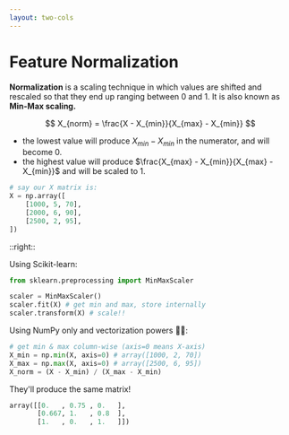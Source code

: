 ```yaml
---
layout: two-cols
---
```


# Feature Normalization

<div></div>

**Normalization** is a scaling technique in which values are shifted and rescaled so that they end up ranging between 0 and 1. It is also known as **Min-Max scaling.**

$$
X_{norm} = \frac{X - X_{min}}{X_{max} - X_{min}}
$$

- the lowest value will produce $X_{min} - X_{min}$ in the numerator, and will
  become $0$.
- the highest value will produce $\frac{X_{max} - X_{min}}{X_{max} - X_{min}}$
  and will be scaled to $1$.

```py
# say our X matrix is:
X = np.array([
    [1000, 5, 70],
    [2000, 6, 90],
    [2500, 2, 95],
])
```

::right::

Using Scikit-learn:

```py
from sklearn.preprocessing import MinMaxScaler

scaler = MinMaxScaler()
scaler.fit(X) # get min and max, store internally
scaler.transform(X) # scale!!
```

Using NumPy only and vectorization powers 💪💪:

```py
# get min & max column-wise (axis=0 means X-axis)
X_min = np.min(X, axis=0) # array([1000, 2, 70])
X_max = np.max(X, axis=0) # array([2500, 6, 95])
X_norm = (X - X_min) / (X_max - X_min)
```

They'll produce the same matrix!

```py
array([[0.   , 0.75 , 0.   ],
       [0.667, 1.   , 0.8  ],
       [1.   , 0.   , 1.   ]])
```
